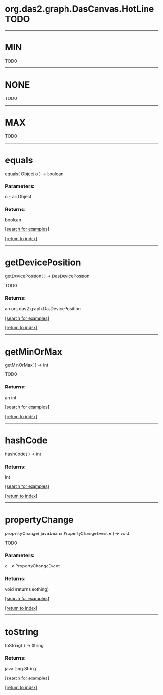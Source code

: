 # org.das2.graph.DasCanvas.HotLineTODO
***
<a name="MIN"></a>
# MIN

TODO

***
<a name="NONE"></a>
# NONE

TODO

***
<a name="MAX"></a>
# MAX

TODO

***
<a name="equals"></a>
# equals
equals( Object o ) &rarr; boolean



### Parameters:
o - an Object

### Returns:
boolean


<a href="https://github.com/autoplot/dev/search?q=equals&unscoped_q=equals">[search for examples]</a>

<a href="https://github.com/autoplot/documentation/blob/master/javadoc/index-all.md">[return to index]</a>

***
<a name="getDevicePosition"></a>
# getDevicePosition
getDevicePosition(  ) &rarr; DasDevicePosition

TODO

### Returns:
an org.das2.graph.DasDevicePosition


<a href="https://github.com/autoplot/dev/search?q=getDevicePosition&unscoped_q=getDevicePosition">[search for examples]</a>

<a href="https://github.com/autoplot/documentation/blob/master/javadoc/index-all.md">[return to index]</a>

***
<a name="getMinOrMax"></a>
# getMinOrMax
getMinOrMax(  ) &rarr; int

TODO

### Returns:
an int


<a href="https://github.com/autoplot/dev/search?q=getMinOrMax&unscoped_q=getMinOrMax">[search for examples]</a>

<a href="https://github.com/autoplot/documentation/blob/master/javadoc/index-all.md">[return to index]</a>

***
<a name="hashCode"></a>
# hashCode
hashCode(  ) &rarr; int



### Returns:
int


<a href="https://github.com/autoplot/dev/search?q=hashCode&unscoped_q=hashCode">[search for examples]</a>

<a href="https://github.com/autoplot/documentation/blob/master/javadoc/index-all.md">[return to index]</a>

***
<a name="propertyChange"></a>
# propertyChange
propertyChange( java.beans.PropertyChangeEvent e ) &rarr; void

TODO

### Parameters:
e - a PropertyChangeEvent

### Returns:
void (returns nothing)


<a href="https://github.com/autoplot/dev/search?q=propertyChange&unscoped_q=propertyChange">[search for examples]</a>

<a href="https://github.com/autoplot/documentation/blob/master/javadoc/index-all.md">[return to index]</a>

***
<a name="toString"></a>
# toString
toString(  ) &rarr; String



### Returns:
java.lang.String


<a href="https://github.com/autoplot/dev/search?q=toString&unscoped_q=toString">[search for examples]</a>

<a href="https://github.com/autoplot/documentation/blob/master/javadoc/index-all.md">[return to index]</a>

